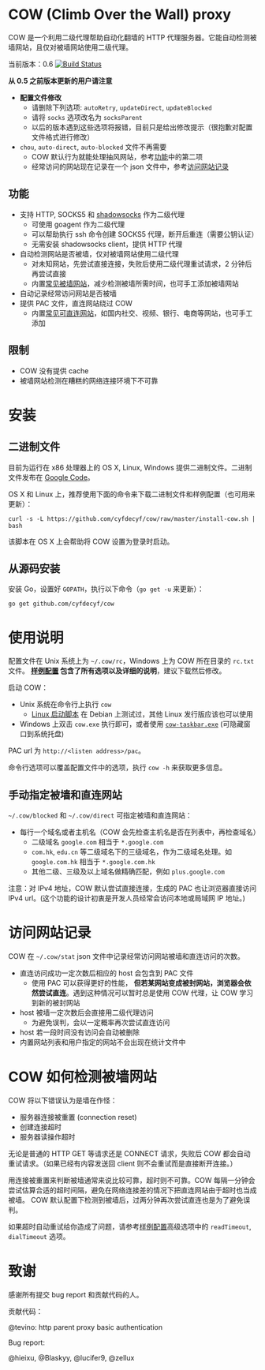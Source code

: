 # COW (Climb Over the Wall) proxy

COW 是一个利用二级代理帮助自动化翻墙的 HTTP 代理服务器。它能自动检测被墙网站，且仅对被墙网站使用二级代理。

当前版本：0.6
[![Build Status](https://travis-ci.org/cyfdecyf/cow.png?branch=develop)](https://travis-ci.org/cyfdecyf/cow)

**从 0.5 之前版本更新的用户请注意**

- **配置文件修改**
  - 请删除下列选项: `autoRetry`, `updateDirect`, `updateBlocked`
  - 请将 `socks` 选项改名为 `socksParent`
  - 以后的版本遇到这些选项将报错，目前只是给出修改提示（很抱歉对配置文件格式进行修改）
- `chou`, `auto-direct`, `auto-blocked` 文件不再需要
  - COW 默认行为就能处理抽风网站，参考[功能](#%E5%8A%9F%E8%83%BD)中的第二项
  - 经常访问的网站现在记录在一个 json 文件中，参考[访问网站记录](#%E8%AE%BF%E9%97%AE%E7%BD%91%E7%AB%99%E8%AE%B0%E5%BD%95)

## 功能

- 支持 HTTP, SOCKS5 和 [shadowsocks](https://github.com/shadowsocks/shadowsocks-go/) 作为二级代理
  - 可使用 goagent 作为二级代理
  - 可以帮助执行 ssh 命令创建 SOCKS5 代理，断开后重连（需要公钥认证）
  - 无需安装 shadowsocks client，提供 HTTP 代理
- 自动检测网站是否被墙，仅对被墙网站使用二级代理
  - 对未知网站，先尝试直接连接，失败后使用二级代理重试请求，2 分钟后再尝试直接
  - 内置[常见被墙网站](site_blocked.go)，减少检测被墙所需时间，也可手工添加被墙网站
- 自动记录经常访问网站是否被墙
- 提供 PAC 文件，直连网站绕过 COW
  - 内置[常见可直连网站](site_direct.go)，如国内社交、视频、银行、电商等网站，也可手工添加

## 限制

- COW 没有提供 cache
- 被墙网站检测在糟糕的网络连接环境下不可靠

# 安装

## 二进制文件

目前为运行在 x86 处理器上的 OS X, Linux, Windows 提供二进制文件。二进制文件发布在 [Google Code](http://code.google.com/p/cow-proxy/downloads/list)。

OS X 和 Linux 上，推荐使用下面的命令来下载二进制文件和样例配置（也可用来更新）：

    curl -s -L https://github.com/cyfdecyf/cow/raw/master/install-cow.sh | bash

该脚本在 OS X 上会帮助将 COW 设置为登录时启动。

## 从源码安装

安装 Go，设置好 `GOPATH`，执行以下命令（`go get -u` 来更新）：

    go get github.com/cyfdecyf/cow

# 使用说明

配置文件在 Unix 系统上为 `~/.cow/rc`，Windows 上为 COW 所在目录的 `rc.txt` 文件。 **[样例配置](doc/sample-config/rc) 包含了所有选项以及详细的说明**，建议下载然后修改。

启动 COW：

- Unix 系统在命令行上执行 `cow`
  - [Linux 启动脚本](doc/init.d/cow) 在 Debian 上测试过，其他 Linux 发行版应该也可以使用
- Windows 上双击 `cow.exe` 执行即可，或者使用 [`cow-taskbar.exe`](script/cow-taskbar.exe) (可隐藏窗口到系统托盘)

PAC url 为 `http://<listen address>/pac`。

命令行选项可以覆盖配置文件中的选项，执行 `cow -h` 来获取更多信息。

## 手动指定被墙和直连网站

`~/.cow/blocked` 和 `~/.cow/direct` 可指定被墙和直连网站：

- 每行一个域名或者主机名（COW 会先检查主机名是否在列表中，再检查域名）
  - 二级域名 `google.com` 相当于 `*.google.com`
  - `com.hk`, `edu.cn` 等二级域名下的三级域名，作为二级域名处理。如 `google.com.hk` 相当于 `*.google.com.hk`
  - 其他二级、三级及以上域名做精确匹配，例如 `plus.google.com`

注意：对 IPv4 地址，COW 默认尝试直接连接，生成的 PAC 也让浏览器直接访问 IPv4 url。(这个功能的设计初衷是开发人员经常会访问本地或局域网 IP 地址。)

# 访问网站记录

COW 在 `~/.cow/stat` json 文件中记录经常访问网站被墙和直连访问的次数。

- 直连访问成功一定次数后相应的 host 会包含到 PAC 文件
  - 使用 PAC 可以获得更好的性能， **但若某网站变成被封网站，浏览器会依然尝试直连**。遇到这种情况可以暂时总是使用 COW 代理，让 COW 学习到新的被封网站
- host 被墙一定次数后会直接用二级代理访问
  - 为避免误判，会以一定概率再次尝试直连访问
- host 若一段时间没有访问会自动被删除
- 内置网站列表和用户指定的网站不会出现在统计文件中

# COW 如何检测被墙网站

COW 将以下错误认为是墙在作怪：

- 服务器连接被重置 (connection reset)
- 创建连接超时
- 服务器读操作超时

无论是普通的 HTTP GET 等请求还是 CONNECT 请求，失败后 COW 都会自动重试请求。（如果已经有内容发送回 client 则不会重试而是直接断开连接。）

用连接被重置来判断被墙通常来说比较可靠，超时则不可靠。COW 每隔一分钟会尝试估算合适的超时间隔，避免在网络连接差的情况下把直连网站由于超时也当成被墙。
COW 默认配置下检测到被墙后，过两分钟再次尝试直连也是为了避免误判。

如果超时自动重试给你造成了问题，请参考[样例配置](doc/sample-config/rc)高级选项中的 `readTimeout`, `dialTimeout` 选项。

# 致谢

感谢所有提交 bug report 和贡献代码的人。

贡献代码：

@tevino: http parent proxy basic authentication

Bug report:

@hieixu, @Blaskyy, @lucifer9, @zellux
